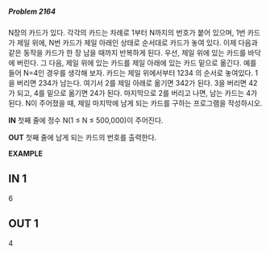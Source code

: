 #####   Problem 2164  ######
N장의 카드가 있다. 각각의 카드는 차례로 1부터 N까지의 번호가 붙어 있으며, 1번 카드가 제일 위에, N번 카드가 제일 아래인 상태로 순서대로 카드가 놓여 있다.
이제 다음과 같은 동작을 카드가 한 장 남을 때까지 반복하게 된다. 우선, 제일 위에 있는 카드를 바닥에 버린다. 그 다음, 제일 위에 있는 카드를 제일 아래에 있는 카드 밑으로 옮긴다.
예를 들어 N=4인 경우를 생각해 보자. 카드는 제일 위에서부터 1234 의 순서로 놓여있다. 1을 버리면 234가 남는다. 여기서 2를 제일 아래로 옮기면 342가 된다. 3을 버리면 42가 되고, 4를 밑으로 옮기면 24가 된다. 마지막으로 2를 버리고 나면, 남는 카드는 4가 된다.
N이 주어졌을 때, 제일 마지막에 남게 되는 카드를 구하는 프로그램을 작성하시오.


 **IN** 
첫째 줄에 정수 N(1 ≤ N ≤ 500,000)이 주어진다.


 **OUT** 
첫째 줄에 남게 되는 카드의 번호를 출력한다.


 **EXAMPLE** 
## IN 1 ###
6
## OUT 1 ###
4

